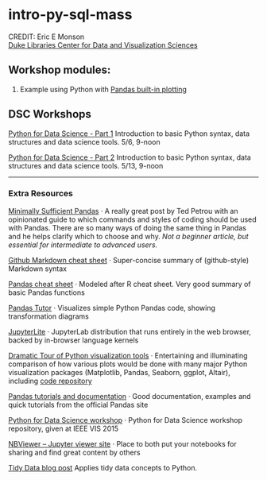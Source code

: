 # intro-py-sql-mass

CREDIT: Eric E Monson  
[Duke Libraries Center for Data and Visualization Sciences](http://library.duke.edu/data)

## Workshop modules:

1. Example using Python with [Pandas built-in plotting](BasicPandasPlotting.ipynb)


## DSC Workshops

[Python for Data Science - Part 1](https://calendar.library.ucla.edu/event/9029074)
  Introduction to basic Python syntax, data structures and data science tools. 5/6, 9-noon 

[Python for Data Science - Part 2](https://calendar.library.ucla.edu/event/9029075)
  Introduction to basic Python syntax, data structures and data science tools. 5/13, 9-noon

---

### Extra Resources

[Minimally Sufficient Pandas](https://medium.com/dunder-data/minimally-sufficient-pandas-a8e67f2a2428)
· A really great post by Ted Petrou with an opinionated guide to which commands and styles of
coding should be used with Pandas. There are so many ways of doing the same thing in Pandas
and he helps clarify which to choose and why. *Not a beginner article, but essential for intermediate
to advanced users.*

[Github Markdown cheat sheet](https://guides.github.com/pdfs/markdown-cheatsheet-online.pdf)
· Super-concise summary of (github-style) Markdown syntax

[Pandas cheat sheet](https://github.com/pandas-dev/pandas/blob/master/doc/cheatsheet/Pandas_Cheat_Sheet.pdf)
· Modeled after R cheat sheet. Very good summary of basic Pandas functions

[Pandas Tutor](https://pandastutor.com/vis.html)
· Visualizes simple Python Pandas code, showing transformation diagrams

[JupyterLite](https://blog.jupyter.org/jupyterlite-jupyter-%EF%B8%8F-webassembly-%EF%B8%8F-python-f6e2e41ab3fa)
· JupyterLab distribution that runs entirely in the web browser, backed by in-browser language kernels

[Dramatic Tour of Python visualization tools](https://dansaber.wordpress.com/2016/10/02/a-dramatic-tour-through-pythons-data-visualization-landscape-including-ggplot-and-altair/)
· Entertaining and illuminating comparison of how various plots would be done with many major
Python visualization packages (Matplotlib, Pandas, Seaborn, ggplot, Altair), including
[code repository](https://github.com/dsaber/py-viz-blog)

[Pandas tutorials and documentation](https://pandas.pydata.org/pandas-docs/stable/tutorials.html)
· Good documentation, examples and quick tutorials from the official Pandas site

[Python for Data Science workshop](https://github.com/stefanv/ds_intro)
· Python for Data Science workshop repository, given at IEEE VIS 2015

[NBViewer – Jupyter viewer site](http://nbviewer.jupyter.org/)
· Place to both put your notebooks for sharing and find great content by others

[Tidy Data blog post](http://www.jeannicholashould.com/tidy-data-in-python.html) 
  Applies tidy data concepts to Python. 


